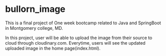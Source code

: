 # bullorn_image
This is a final project of One week bootcamp related to Java and SpringBoot in Montgomery college, MD. 


In this project, user will be able to upload the image from their source to cloud through cloudinary.com. Everytime, 
users will see the updated uploaded image in the home page(index.html).
